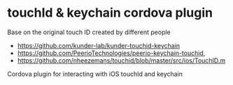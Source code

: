 # touchId & keychain cordova plugin

Base on the original touch ID created by different people
* https://github.com/kunder-lab/kunder-touchid-keychain
* https://github.com/PeerioTechnologies/peerio-keychain-touchid,
* https://github.com/nheezemans/touchid/blob/master/src/ios/TouchID.m

Cordova plugin for interacting with iOS touchId and keychain